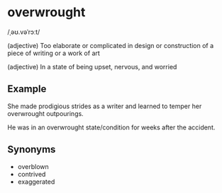 # overwrought

/ˌəʊ.vəˈrɔːt/

(adjective) Too elaborate or complicated in design or construction of a piece of writing or a work of art 

(adjective) In a state of being upset, nervous, and worried

## Example

She made prodigious strides as a writer and learned to temper her overwrought outpourings.

He was in an overwrought state/condition for weeks after the accident.

## Synonyms

+ overblown
+ contrived
+ exaggerated
